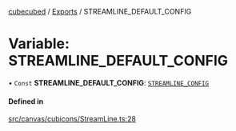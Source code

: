 [cubecubed](/reference/README.md) / [Exports](/reference/modules.md) / STREAMLINE\_DEFAULT\_CONFIG

# Variable: STREAMLINE\_DEFAULT\_CONFIG

• `Const` **STREAMLINE\_DEFAULT\_CONFIG**: [`STREAMLINE_CONFIG`](/reference/interfaces/STREAMLINE_CONFIG.md)

#### Defined in

[src/canvas/cubicons/StreamLine.ts:28](https://github.com/imaphatduc/cubecubed/blob/ec15a85/src/canvas/cubicons/StreamLine.ts#L28)
